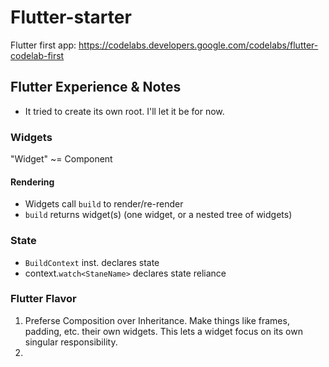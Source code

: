 # Flutter-starter
Flutter first app: https://codelabs.developers.google.com/codelabs/flutter-codelab-first

## Flutter Experience & Notes
* It tried to create its own root. I'll let it be for now.

### Widgets
"Widget" ~= Component

#### Rendering
   * Widgets call `build` to render/re-render
   * `build` returns widget(s) (one widget, or a nested tree of widgets)

### State
  * `BuildContext` inst. declares state
  * context.`watch<StaneName>` declares state reliance

### Flutter Flavor
1. Preferse Composition over Inheritance. Make things like frames, padding, etc. their own widgets. This lets a widget focus on its own singular responsibility.
1.
